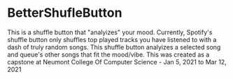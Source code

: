 # BetterShufleButton
This is a shuffle button that "analyizes" your mood. 
Currently, Spotify's shuffle button only shuffles top played tracks you have listened to with a dash of truly random songs.
This shuffle button analyizes a selected song and queue's other songs that fit the mood/vibe.
This was created as a capstone at Neumont College Of Computer Science - Jan 5, 2021 to Mar 12, 2021
